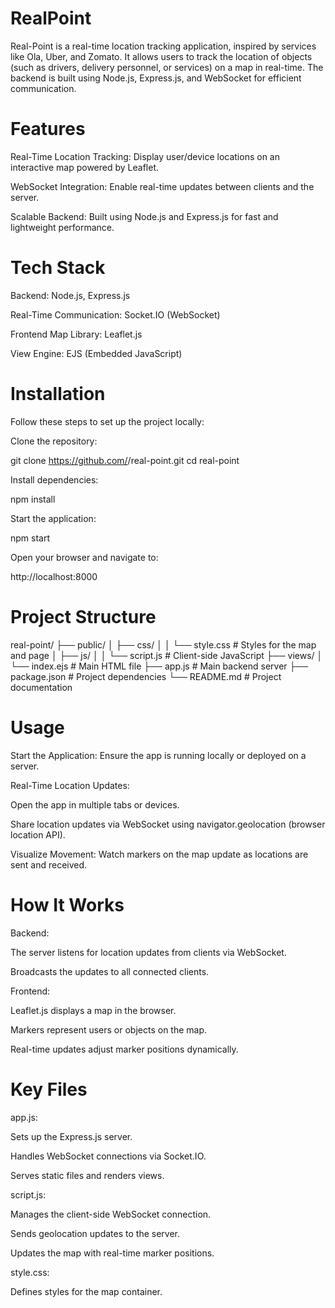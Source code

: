 # RealPoint
Real-Point is a real-time location tracking application, inspired by services like Ola, Uber, and Zomato. It allows users to track the location of objects (such as drivers, delivery personnel, or services) on a map in real-time. The backend is built using Node.js, Express.js, and WebSocket for efficient communication.

# Features

Real-Time Location Tracking: Display user/device locations on an interactive map powered by Leaflet.

WebSocket Integration: Enable real-time updates between clients and the server.

Scalable Backend: Built using Node.js and Express.js for fast and lightweight performance.

# Tech Stack

Backend: Node.js, Express.js

Real-Time Communication: Socket.IO (WebSocket)

Frontend Map Library: Leaflet.js

View Engine: EJS (Embedded JavaScript)

# Installation

Follow these steps to set up the project locally:

Clone the repository:

git clone https://github.com/<your-username>/real-point.git
cd real-point

Install dependencies:

npm install

Start the application:

npm start

Open your browser and navigate to:

http://localhost:8000

# Project Structure

real-point/
├── public/
│   ├── css/
│   │   └── style.css  # Styles for the map and page
│   ├── js/
│   │   └── script.js  # Client-side JavaScript
├── views/
│   └── index.ejs           # Main HTML file
├── app.js                      # Main backend server
├── package.json               # Project dependencies
└── README.md                  # Project documentation

# Usage

Start the Application:
Ensure the app is running locally or deployed on a server.

Real-Time Location Updates:

Open the app in multiple tabs or devices.

Share location updates via WebSocket using navigator.geolocation (browser location API).

Visualize Movement:
Watch markers on the map update as locations are sent and received.

# How It Works

Backend:

The server listens for location updates from clients via WebSocket.

Broadcasts the updates to all connected clients.

Frontend:

Leaflet.js displays a map in the browser.

Markers represent users or objects on the map.

Real-time updates adjust marker positions dynamically.

# Key Files

app.js:

Sets up the Express.js server.

Handles WebSocket connections via Socket.IO.

Serves static files and renders views.

script.js:

Manages the client-side WebSocket connection.

Sends geolocation updates to the server.

Updates the map with real-time marker positions.

style.css:

Defines styles for the map container.

